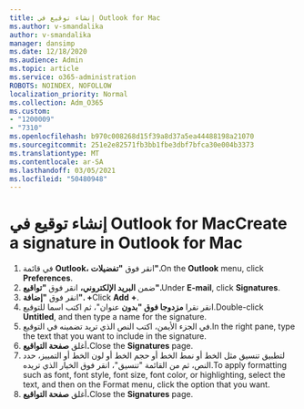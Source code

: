 ```yaml
---
title: إنشاء توقيع في Outlook for Mac
ms.author: v-smandalika
author: v-smandalika
manager: dansimp
ms.date: 12/18/2020
ms.audience: Admin
ms.topic: article
ms.service: o365-administration
ROBOTS: NOINDEX, NOFOLLOW
localization_priority: Normal
ms.collection: Adm_O365
ms.custom:
- "1200009"
- "7310"
ms.openlocfilehash: b970c008268d15f39a8d37a5ea44488198a21070
ms.sourcegitcommit: 251e2e82571fb3bb1fbe3dbf7bfca30e004b3373
ms.translationtype: MT
ms.contentlocale: ar-SA
ms.lasthandoff: 03/05/2021
ms.locfileid: "50480948"
---
```

# <a name="create-a-signature-in-outlook-for-mac"></a><span data-ttu-id="2549c-102">إنشاء توقيع في Outlook for Mac</span><span class="sxs-lookup"><span data-stu-id="2549c-102">Create a signature in Outlook for Mac</span></span>

1.  <span data-ttu-id="2549c-103">في قائمة **Outlook،** انقر فوق **"تفضيلات".**</span><span class="sxs-lookup"><span data-stu-id="2549c-103">On the **Outlook** menu, click **Preferences**.</span></span>
2.  <span data-ttu-id="2549c-104">ضمن **البريد الإلكتروني،** انقر فوق **"تواقيع".**</span><span class="sxs-lookup"><span data-stu-id="2549c-104">Under **E-mail**, click **Signatures**.</span></span>
3.  <span data-ttu-id="2549c-105">انقر فوق **"إضافة".** **+**</span><span class="sxs-lookup"><span data-stu-id="2549c-105">Click **Add** **+**.</span></span>
4.  <span data-ttu-id="2549c-106">انقر نقرا **مزدوجا فوق "بدون** عنوان"، ثم اكتب اسما للتوقيع.</span><span class="sxs-lookup"><span data-stu-id="2549c-106">Double-click **Untitled**, and then type a name for the signature.</span></span>
5.  <span data-ttu-id="2549c-107">في الجزء الأيمن، اكتب النص الذي تريد تضمينه في التوقيع.</span><span class="sxs-lookup"><span data-stu-id="2549c-107">In the right pane, type the text that you want to include in the signature.</span></span>
6.  <span data-ttu-id="2549c-108">أغلق **صفحة التواقيع.**</span><span class="sxs-lookup"><span data-stu-id="2549c-108">Close the **Signatures** page.</span></span>
7.  <span data-ttu-id="2549c-109">لتطبيق تنسيق مثل الخط أو نمط الخط أو حجم الخط أو لون الخط أو التمييز، حدد النص، ثم من القائمة "تنسيق"، انقر فوق الخيار الذي تريده.</span><span class="sxs-lookup"><span data-stu-id="2549c-109">To apply formatting such as font, font style, font size, font color, or highlighting, select the text, and then on the Format menu, click the option that you want.</span></span>
8.  <span data-ttu-id="2549c-110">أغلق **صفحة التواقيع.**</span><span class="sxs-lookup"><span data-stu-id="2549c-110">Close the **Signatures** page.</span></span>
